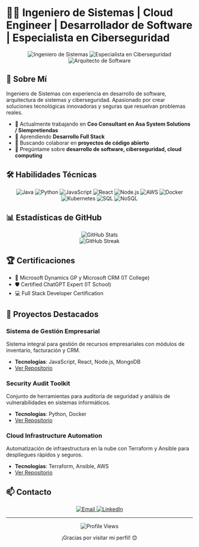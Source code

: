 # 👨‍💻 Ingeniero de Sistemas | Cloud Engineer | Desarrollador de Software | Especialista en Ciberseguridad

<div align="center">
  <img src="https://img.shields.io/badge/Ingeniero-Sistemas-blue?style=for-the-badge" alt="Ingeniero de Sistemas"/>
  <img src="https://img.shields.io/badge/Especialista-Ciberseguridad-green?style=for-the-badge" alt="Especialista en Ciberseguridad"/>
  <img src="https://img.shields.io/badge/Arquitecto-Software-orange?style=for-the-badge" alt="Arquitecto de Software"/>
</div>

## 🚀 Sobre Mí

Ingeniero de Sistemas con experiencia en desarrollo de software, arquitectura de sistemas y ciberseguridad. Apasionado por crear soluciones tecnológicas innovadoras y seguras que resuelvan problemas reales.

- 🔭 Actualmente trabajando en **Ceo Consultant en Asa System Solutions / Siempretiendas**
- 🌱 Aprendiendo **Desarrollo Full Stack**
- 👯 Buscando colaborar en **proyectos de código abierto**
- 💬 Pregúntame sobre **desarrollo de software, ciberseguridad, cloud computing**

## 🛠 Habilidades Técnicas

<div align="center">
  <img src="https://img.shields.io/badge/Java-ED8B00?style=for-the-badge&logo=java&logoColor=white" alt="Java"/>
  <img src="https://img.shields.io/badge/Python-3776AB?style=for-the-badge&logo=python&logoColor=white" alt="Python"/>
  <img src="https://img.shields.io/badge/JavaScript-F7DF1E?style=for-the-badge&logo=javascript&logoColor=black" alt="JavaScript"/>
  <img src="https://img.shields.io/badge/React-20232A?style=for-the-badge&logo=react&logoColor=61DAFB" alt="React"/>
  <img src="https://img.shields.io/badge/Node.js-43853D?style=for-the-badge&logo=node.js&logoColor=white" alt="Node.js"/>
  <img src="https://img.shields.io/badge/AWS-232F3E?style=for-the-badge&logo=amazonaws&logoColor=white" alt="AWS"/>
  <img src="https://img.shields.io/badge/Docker-2496ED?style=for-the-badge&logo=docker&logoColor=white" alt="Docker"/>
  <img src="https://img.shields.io/badge/Kubernetes-326CE5?style=for-the-badge&logo=kubernetes&logoColor=white" alt="Kubernetes"/>
  <img src="https://img.shields.io/badge/SQL-4479A1?style=for-the-badge&logo=mysql&logoColor=white" alt="SQL"/>
  <img src="https://img.shields.io/badge/NoSQL-4DB33D?style=for-the-badge&logo=mongodb&logoColor=white" alt="NoSQL"/>
</div>

## 📊 Estadísticas de GitHub

<div align="center">
  <img src="https://github-readme-stats.vercel.app/api?username=FreDev33&show_icons=true&theme=radical" alt="GitHub Stats"/>
</div>

<div align="center">
  <img src="https://github-readme-streak-stats.herokuapp.com/?user=FreDev33&theme=dark" alt="GitHub Streak"/>
</div>

## 🏆 Certificaciones

- 🔐 Microsoft Dynamics GP y Microsoft CRM (IT College)
- 🛡 Certified ChatGPT Expert (IT School)
- 💻 Full Stack Developer Certification

## 📂 Proyectos Destacados

### Sistema de Gestión Empresarial
Sistema integral para gestión de recursos empresariales con módulos de inventario, facturación y CRM.
- **Tecnologías**: JavaScript, React, Node.js, MongoDB
- [Ver Repositorio](https://github.com/FreDev33/sistema-gestion-empresarial)

### Security Audit Toolkit
Conjunto de herramientas para auditoría de seguridad y análisis de vulnerabilidades en sistemas informáticos.
- **Tecnologías**: Python, Docker
- [Ver Repositorio](https://github.com/FreDev33/security-audit-toolkit)

### Cloud Infrastructure Automation
Automatización de infraestructura en la nube con Terraform y Ansible para despliegues rápidos y seguros.
- **Tecnologías**: Terraform, Ansible, AWS
- [Ver Repositorio](https://github.com/FreDev33/cloud-infrastructure-automation)

## 📫 Contacto

<div align="center">
  <a href="mailto:tu@email.com">
    <img src="https://img.shields.io/badge/Email-D14836?style=for-the-badge&logo=gmail&logoColor=white" alt="Email"/>
  </a>
  <a href="https://www.linkedin.com/in/alfredoalarcon">
    <img src="https://img.shields.io/badge/LinkedIn-0077B5?style=for-the-badge&logo=linkedin&logoColor=white" alt="LinkedIn"/>
  </a>
</div>

---

<div align="center">
  <img src="https://komarev.com/ghpvc/?username=FreDev33&color=green" alt="Profile Views"/>
  <p>¡Gracias por visitar mi perfil! 😊</p>
</div>